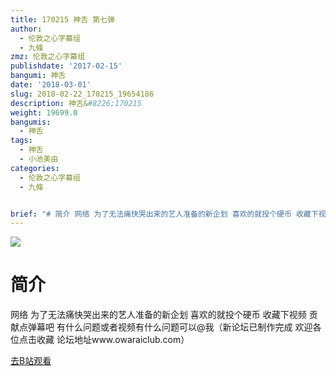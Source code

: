 ```yaml
---
title: 170215 神舌 第七弹
author:
  - 伦敦之心字幕组
  - 九條
zmz: 伦敦之心字幕组
publishdate: '2017-02-15'
bangumi: 神舌
date: '2018-03-01'
slug: 2018-02-22_170215_19654186
description: 神舌&#8226;170215
weight: 19699.0
bangumis:
  - 神舌
tags:
  - 神舌
  - 小池美由
categories:
  - 伦敦之心字幕组
  - 九條


brief: "# 简介 网络 为了无法痛快哭出来的艺人准备的新企划 喜欢的就投个硬币 收藏下视频 贡献点弹幕吧 有什么问题或者视频有什么问题可以@我（新论坛已制作完成 欢迎各位点击收藏 论坛地址www.owaraiclub.com）"
---
```

![](https://i.imgur.com/gcSpCih.png)
# 简介  
网络
为了无法痛快哭出来的艺人准备的新企划  喜欢的就投个硬币 收藏下视频 贡献点弹幕吧 有什么问题或者视频有什么问题可以@我（新论坛已制作完成 欢迎各位点击收藏 论坛地址www.owaraiclub.com）  

[去B站观看](https://www.bilibili.com/video/av19654186/)
 

